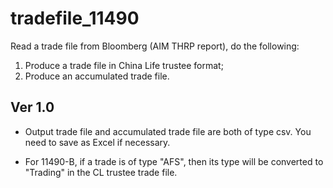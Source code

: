 # tradefile_11490
Read a trade file from Bloomberg (AIM THRP report), do the following:

1. Produce a trade file in China Life trustee format;
2. Produce an accumulated trade file.



## Ver 1.0
- Output trade file and accumulated trade file are both of type csv. You need to save as Excel if necessary.

- For 11490-B, if a trade is of type "AFS", then its type will be converted to "Trading" in the CL trustee trade file.
